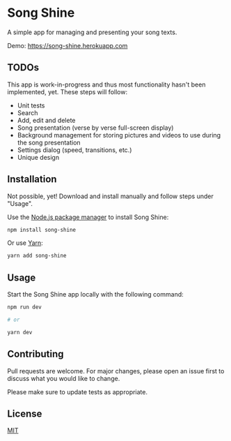 # Song Shine

A simple app for managing and presenting your song texts.

Demo: https://song-shine.herokuapp.com

## TODOs

This app is work-in-progress and thus most functionality hasn't been implemented, yet. These steps will follow:
- Unit tests
- Search
- Add, edit and delete
- Song presentation (verse by verse full-screen display)
- Background management for storing pictures and videos to use during the song presentation
- Settings dialog (speed, transitions, etc.)
- Unique design

## Installation

Not possible, yet! Download and install manually and follow steps under "Usage".

Use the [Node.js package manager](https://nodejs.org/) to install Song Shine:

```sh
npm install song-shine
```

Or use [Yarn](https://yarnpkg.com/):

```sh
yarn add song-shine
```

## Usage

Start the Song Shine app locally with the following command:

```sh
npm run dev

# or

yarn dev
```

## Contributing
Pull requests are welcome. For major changes, please open an issue first to discuss what you would like to change.

Please make sure to update tests as appropriate.

## License
[MIT](https://choosealicense.com/licenses/mit/)

